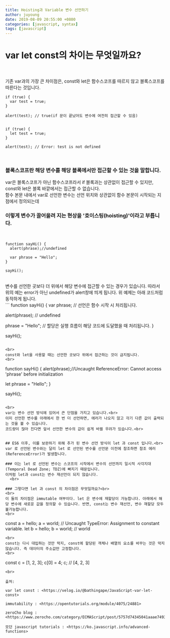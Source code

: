 ```yaml
---
title: Hoisting과 Variable 변수 선언하기
author: juyoung
date: 2019-08-09 20:55:00 +0800
categories: [javascript, syntax]
tags: [javascript]
---
```




# var let const의 차이는 무엇일까요?   
<br>
<br>
기존 var과의 가장 큰 차이점은, const와 let은 함수스코프를 따르지 않고 블록스코프를 따른다는 것입니다.
<br>

```
if (true) {
  var test = true; 
}

alert(test); // true(if 문이 끝났어도 변수에 여전히 접근할 수 있음)


if (true) {
  let test = true; 
}

alert(test); // Error: test is not defined
``` 

<br>

### 블록스코프란 해당 변수를 해당 블록에서만 접근할 수 있는 것을 말합니다. 
var은 블록스코프가 아닌 함수스코프라서 if 블록과는 상관없이 접근할 수 있지만, const와 let은 블록 바깥에서는 접근할 수 없습니다.<br>
함수 본문 내에서 var로 선언한 변수는 선언 위치와 상관없이 함수 본문이 시작되는 지점에서 정의되는데
### 이렇게 변수가 끌어올려 지는 현상을  '호이스팅(hoisting)'이라고 부릅니다.  
<br>

```
function sayHi() {
  alert(phrase);//undefined

  var phrase = "Hello";
}

sayHi();
```  

<br>
변수를 선언한 곳보다 더 위에서 해당 변수에 접근할 수 있는 경우가 있습니다. 따라서 위의 예는 error가 아닌 undefined가 alert창에 띄게 됩니다. 위 예제는 아래 코드처럼 동작하게 됩니다.  
<br>
```
function sayHi() {
  var phrase; // 선언은 함수 시작 시 처리됩니다.

  alert(phrase); // undefined

  phrase = "Hello"; // 할당은 실행 흐름이 해당 코드에 도달했을 때 처리됩니다.
}

sayHi();
```

<br>
const와 let을 사용할 때는 선언한 곳보다 위에서 접근하는 것이 금지됩니다.  
<br>

```
function sayHi() {
  alert(phrase);//Uncaught ReferenceError: Cannot access 'phrase' before initialization

  let phrase = "Hello";
}

sayHi();

```  

<br>
var는 변수 선언 방식에 있어서 큰 단점을 가지고 있습니다.<br>
이미 선언한 변수를 아래에서 한 번 더 선언하면, 에러가 나오지 않고 각기 다른 값이 출력되는 것을 볼 수 있습니다.
코드량이 많아 진다면 앞서 선언한 변수의 값이 쉽게 바뀔 우려가 있습니다.<br>
   

## ES6 이후, 이를 보완하기 위해 추가 된 변수 선언 방식이 let 과 const 입니다.<br>
var 로 선언된 변수와는 달리 let 로 선언된 변수를 선언문 이전에 참조하면 참조 에러(ReferenceError)가 발생합니다.

### 이는 let 로 선언된 변수는 스코프의 시작에서 변수의 선언까지 일시적 사각지대(Temporal Dead Zone; TDZ)에 빠지기 때문입니다.
이처럼 let과 const는 변수 재선언이 되지 않습니다.   
  <br>

### 그렇다면 let 과 const 의 차이점은 무엇일까요?<br>  
<br>
이 둘의 차이점은 immutable 여부이다. let 은 변수에 재할당이 가능합니다. 아래에서 해당 변수에 새로운 값을 정의할 수 있습니다. 반면, const는 변수 재선언, 변수 재할당 모두 불가능합니다.  
<br>

```
const a = hello;
a = world; // Uncaught TypeError: Assignment to constant variable.
let b = hello;
b = world; // world
```
<br>
const는 다시 대입하는 것만 막지, const에 할당된 객체나 배열의 요소를 바꾸는 것은 막지 않습니다. 즉 데이터의 주소값만 고정합니다.  
<br>
```
const c = [1, 2, 3];
c[0] = 4;
c; // [4, 2, 3]
```
<br>

출처:  

var let const : <https://velog.io/@bathingape/JavaScript-var-let-const> 

immutability : <https://opentutorials.org/module/4075/24881>  

zeroCho blog : <https://www.zerocho.com/category/ECMAScript/post/5757d74345041aaae7493479>

모던 javascript tutorials : <https://ko.javascript.info/advanced-functions>